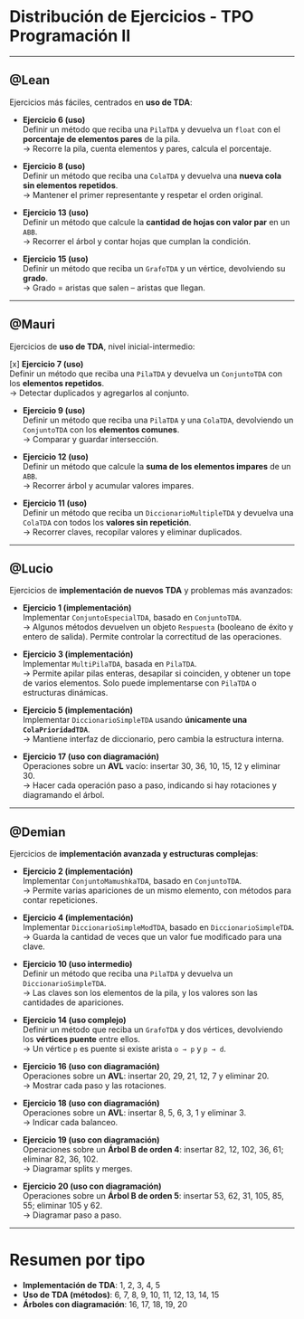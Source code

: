 # Distribución de Ejercicios - TPO Programación II

---

## @Lean
Ejercicios más fáciles, centrados en **uso de TDA**:

- **Ejercicio 6 (uso)**  
  Definir un método que reciba una `PilaTDA` y devuelva un `float` con el **porcentaje de elementos pares** de la pila.  
  → Recorre la pila, cuenta elementos y pares, calcula el porcentaje.

- **Ejercicio 8 (uso)**  
  Definir un método que reciba una `ColaTDA` y devuelva una **nueva cola sin elementos repetidos**.  
  → Mantener el primer representante y respetar el orden original.

- **Ejercicio 13 (uso)**  
  Definir un método que calcule la **cantidad de hojas con valor par** en un `ABB`.  
  → Recorrer el árbol y contar hojas que cumplan la condición.

- **Ejercicio 15 (uso)**  
  Definir un método que reciba un `GrafoTDA` y un vértice, devolviendo su **grado**.  
  → Grado = aristas que salen – aristas que llegan.

---

## @Mauri
Ejercicios de **uso de TDA**, nivel inicial-intermedio:

[x] **Ejercicio 7 (uso)**  
  Definir un método que reciba una `PilaTDA` y devuelva un `ConjuntoTDA` con los **elementos repetidos**.  
  → Detectar duplicados y agregarlos al conjunto.

- **Ejercicio 9 (uso)**  
  Definir un método que reciba una `PilaTDA` y una `ColaTDA`, devolviendo un `ConjuntoTDA` con los **elementos comunes**.  
  → Comparar y guardar intersección.

- **Ejercicio 12 (uso)**  
  Definir un método que calcule la **suma de los elementos impares** de un `ABB`.  
  → Recorrer árbol y acumular valores impares.

- **Ejercicio 11 (uso)**  
  Definir un método que reciba un `DiccionarioMultipleTDA` y devuelva una `ColaTDA` con todos los **valores sin repetición**.  
  → Recorrer claves, recopilar valores y eliminar duplicados.

---

## @Lucio
Ejercicios de **implementación de nuevos TDA** y problemas más avanzados:

- **Ejercicio 1 (implementación)**  
  Implementar `ConjuntoEspecialTDA`, basado en `ConjuntoTDA`.  
  → Algunos métodos devuelven un objeto `Respuesta` (booleano de éxito y entero de salida). Permite controlar la correctitud de las operaciones.

- **Ejercicio 3 (implementación)**  
  Implementar `MultiPilaTDA`, basada en `PilaTDA`.  
  → Permite apilar pilas enteras, desapilar si coinciden, y obtener un tope de varios elementos. Solo puede implementarse con `PilaTDA` o estructuras dinámicas.

- **Ejercicio 5 (implementación)**  
  Implementar `DiccionarioSimpleTDA` usando **únicamente una `ColaPrioridadTDA`**.  
  → Mantiene interfaz de diccionario, pero cambia la estructura interna.

- **Ejercicio 17 (uso con diagramación)**  
  Operaciones sobre un **AVL** vacío: insertar 30, 36, 10, 15, 12 y eliminar 30.  
  → Hacer cada operación paso a paso, indicando si hay rotaciones y diagramando el árbol.

---

## @Demian
Ejercicios de **implementación avanzada y estructuras complejas**:

- **Ejercicio 2 (implementación)**  
  Implementar `ConjuntoMamushkaTDA`, basado en `ConjuntoTDA`.  
  → Permite varias apariciones de un mismo elemento, con métodos para contar repeticiones.

- **Ejercicio 4 (implementación)**  
  Implementar `DiccionarioSimpleModTDA`, basado en `DiccionarioSimpleTDA`.  
  → Guarda la cantidad de veces que un valor fue modificado para una clave.

- **Ejercicio 10 (uso intermedio)**  
  Definir un método que reciba una `PilaTDA` y devuelva un `DiccionarioSimpleTDA`.  
  → Las claves son los elementos de la pila, y los valores son las cantidades de apariciones.

- **Ejercicio 14 (uso complejo)**  
  Definir un método que reciba un `GrafoTDA` y dos vértices, devolviendo los **vértices puente** entre ellos.  
  → Un vértice `p` es puente si existe arista `o → p` y `p → d`.

- **Ejercicio 16 (uso con diagramación)**  
  Operaciones sobre un **AVL**: insertar 20, 29, 21, 12, 7 y eliminar 20.  
  → Mostrar cada paso y las rotaciones.

- **Ejercicio 18 (uso con diagramación)**  
  Operaciones sobre un **AVL**: insertar 8, 5, 6, 3, 1 y eliminar 3.  
  → Indicar cada balanceo.

- **Ejercicio 19 (uso con diagramación)**  
  Operaciones sobre un **Árbol B de orden 4**: insertar 82, 12, 102, 36, 61; eliminar 82, 36, 102.  
  → Diagramar splits y merges.

- **Ejercicio 20 (uso con diagramación)**  
  Operaciones sobre un **Árbol B de orden 5**: insertar 53, 62, 31, 105, 85, 55; eliminar 105 y 62.  
  → Diagramar paso a paso.

---

# Resumen por tipo

- **Implementación de TDA**: 1, 2, 3, 4, 5  
- **Uso de TDA (métodos)**: 6, 7, 8, 9, 10, 11, 12, 13, 14, 15  
- **Árboles con diagramación**: 16, 17, 18, 19, 20
